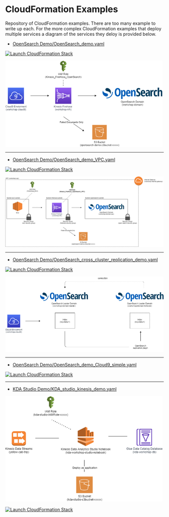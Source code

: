 # CloudFormation Examples

Repository of CloudFormation examples. There are too many example to write up each. For the more complex CloudFormation examples that deploy multiple services a diagram of the services they deloy is provided below.

- [OpenSearch Demo/OpenSearch_demo.yaml](https://github.com/ev2900/CloudFormation_Examples/blob/main/OpenSearch%20Demo/OpenSearch_demo.yaml) 

[![Launch CloudFormation Stack](https://sharkech-public.s3.amazonaws.com/misc-public/cloudformation-launch-stack.png)](https://console.aws.amazon.com/cloudformation/home#/stacks/new?stackName=open-search-demo&templateURL=https://sharkech-public.s3.amazonaws.com/misc-public/OpenSearch_demo.yaml)

<img width="500" alt="OpenSearch_demo_Architecture" src="https://github.com/ev2900/CloudFormation_Examples/blob/main/Architecture%20Diagrams%20for%20README/OpenSearch_demo_yaml.png">

---

- [OpenSearch Demo/OpenSearch_demo_VPC.yaml](https://github.com/ev2900/CloudFormation_Examples/blob/main/OpenSearch%20Demo/OpenSearch_demo_VPC.yaml)

[![Launch CloudFormation Stack](https://sharkech-public.s3.amazonaws.com/misc-public/cloudformation-launch-stack.png)](https://console.aws.amazon.com/cloudformation/home#/stacks/new?stackName=open-search-demo-vpc&templateURL=https://sharkech-public.s3.amazonaws.com/misc-public/OpenSearch_demo_VPC.yaml)

<img width="700" alt="OpenSearch_demo_VPC_Architecture" src="https://github.com/ev2900/CloudFormation_Examples/blob/main/Architecture%20Diagrams%20for%20README/OpenSearch_demo_VPC_yaml.png">

---

- [OpenSearch Demo/OpenSearch_cross_cluster_replication_demo.yaml](https://github.com/ev2900/CloudFormation_Examples/blob/main/OpenSearch%20Demo/OpenSearch_cross_cluster_replication_demo.yaml)

[![Launch CloudFormation Stack](https://sharkech-public.s3.amazonaws.com/misc-public/cloudformation-launch-stack.png)](https://console.aws.amazon.com/cloudformation/home#/stacks/new?stackName=open-search-cross-cluster-replication&templateURL=https://sharkech-public.s3.amazonaws.com/misc-public/OpenSearch_cross_cluster_replication_demo.yaml)

<img width="700" alt="OpenSearch_demo_VPC_Architecture" src="https://github.com/ev2900/CloudFormation_Examples/blob/main/Architecture%20Diagrams%20for%20README/OpenSearch_cross_cluster_replication_demo_yaml.png">

---

- [OpenSearch Demo/OpenSearch_demo_Cloud9_simple.yaml](https://github.com/ev2900/CloudFormation_Examples/blob/main/OpenSearch%20Demo/OpenSearch_demo_Cloud9_simple.yaml)

[![Launch CloudFormation Stack](https://sharkech-public.s3.amazonaws.com/misc-public/cloudformation-launch-stack.png)](https://console.aws.amazon.com/cloudformation/home#/stacks/new?stackName=open-search-demo-cloud9-simple&templateURL=https://sharkech-public.s3.amazonaws.com/misc-public/OpenSearch_demo_Cloud9_simple.yaml)

---

- [KDA Studio Demo/KDA_studio_kinesis_demo.yaml ](https://github.com/ev2900/CloudFormation_Examples/blob/main/KDA%20Studio%20Demo/KDA_studio_kinesis_demo.yaml)

<img width="500" alt="KDA_studio_kinesis_demo_yaml" src="https://github.com/ev2900/CloudFormation_Examples/blob/main/Architecture%20Diagrams%20for%20README/KDA_studio_kinesis_demo_yaml.png">

[![Launch CloudFormation Stack](https://sharkech-public.s3.amazonaws.com/misc-public/cloudformation-launch-stack.png)](https://console.aws.amazon.com/cloudformation/home#/stacks/new?stackName=KDA_studio_kinesis_demo&templateURL=https://sharkech-public.s3.amazonaws.com/misc-public/KDA_studio_kinesis_demo.yaml)
